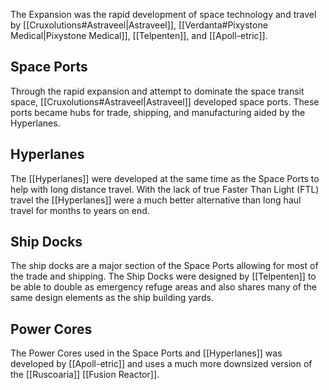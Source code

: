 The Expansion was the rapid development of space technology and travel by [[Cruxolutions#Astraveel|Astraveel]], [[Verdanta#Pixystone Medical|Pixystone Medical]], [[Telpenten]], and [[Apoll-etric]].

## Space Ports
Through the rapid expansion and attempt to dominate the space transit space, [[Cruxolutions#Astraveel|Astraveel]] developed space ports. These ports became hubs for trade, shipping, and manufacturing aided by the Hyperlanes.
## Hyperlanes
The [[Hyperlanes]] were developed at the same time as the Space Ports to help with long distance travel. With the lack of true Faster Than Light (FTL) travel the [[Hyperlanes]] were a much better alternative than long haul travel for months to years on end.
## Ship Docks
The ship docks are a major section of the Space Ports allowing for most of the trade and shipping. The Ship Docks were designed by [[Telpenten]] to be able to double as emergency refuge areas and also shares many of the same design elements as the ship building yards.
## Power Cores
The Power Cores used in the Space Ports and [[Hyperlanes]] was developed by [[Apoll-etric]] and uses a much more downsized version of the [[Ruscoaria]] [[Fusion Reactor]].
